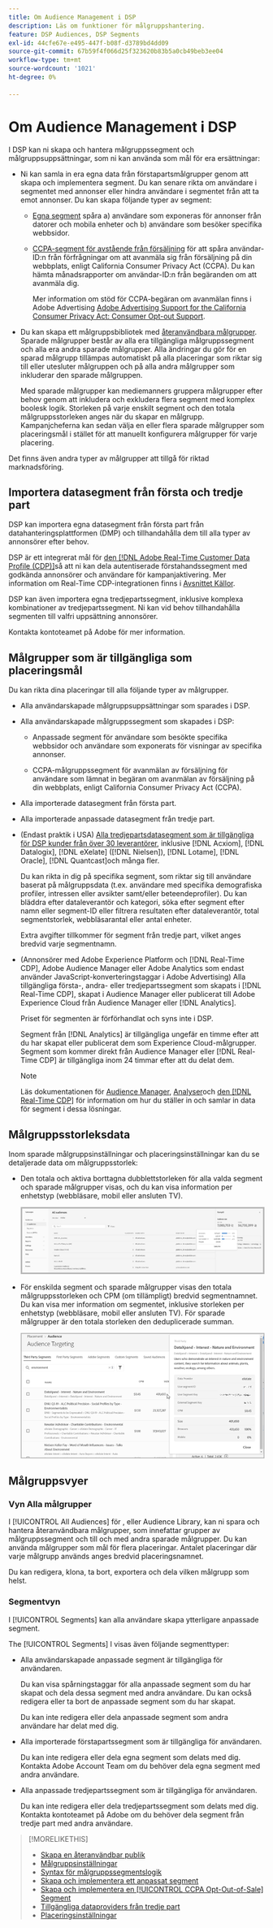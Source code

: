 ```yaml
---
title: Om Audience Management i DSP
description: Läs om funktioner för målgruppshantering.
feature: DSP Audiences, DSP Segments
exl-id: 44cfe67e-e495-447f-b08f-d3789bd4dd09
source-git-commit: 67b59f4f066d25f323620b83b5a0cb49beb3ee04
workflow-type: tm+mt
source-wordcount: '1021'
ht-degree: 0%

---
```


# Om Audience Management i DSP

I DSP kan ni skapa och hantera målgruppssegment och målgruppsuppsättningar, som ni kan använda som mål för era ersättningar:

* Ni kan samla in era egna data från förstapartsmålgrupper genom att skapa och implementera segment. Du kan senare rikta om användare i segmentet med annonser eller hindra användare i segmentet från att ta emot annonser. Du kan skapa följande typer av segment:

   * [Egna segment](/help/dsp/audiences/custom-segment-create.md) spåra a) användare som exponeras för annonser från datorer och mobila enheter och b) användare som besöker specifika webbsidor.

   * [CCPA-segment för avstående från försäljning](/help/dsp/audiences/ccpa-opt-out-segment-create.md) för att spåra användar-ID:n från förfrågningar om att avanmäla sig från försäljning på din webbplats, enligt California Consumer Privacy Act (CCPA). Du kan hämta månadsrapporter om användar-ID:n från begäranden om att avanmäla dig.

     Mer information om stöd för CCPA-begäran om avanmälan finns i Adobe Advertising [Adobe Advertising Support for the California Consumer Privacy Act: Consumer Opt-out Support](/help/privacy/ccpa/ccpa-opt-out-of-sale.md).

* Du kan skapa ett målgruppsbibliotek med [återanvändbara målgrupper](/help/dsp/audiences/reusable-audience-create.md). Sparade målgrupper består av alla era tillgängliga målgruppssegment och alla era andra sparade målgrupper. Alla ändringar du gör för en sparad målgrupp tillämpas automatiskt på alla placeringar som riktar sig till eller utesluter målgruppen och på alla andra målgrupper som inkluderar den sparade målgruppen.

  Med sparade målgrupper kan mediemanners gruppera målgrupper efter behov genom att inkludera och exkludera flera segment med komplex boolesk logik. Storleken på varje enskilt segment och den totala målgruppsstorleken anges när du skapar en målgrupp. Kampanjcheferna kan sedan välja en eller flera sparade målgrupper som placeringsmål i stället för att manuellt konfigurera målgrupper för varje placering.

Det finns även andra typer av målgrupper att tillgå för riktad marknadsföring.

## Importera datasegment från första och tredje part

DSP kan importera egna datasegment från första part från datahanteringsplattformen (DMP) och tillhandahålla dem till alla typer av annonsörer efter behov.

DSP är ett integrerat mål för [den [!DNL Adobe Real-Time Customer Data Profile (CDP)]](https://experienceleague.adobe.com/docs/experience-platform/rtcdp/overview.html)så att ni kan dela autentiserade förstahandssegment med godkända annonsörer och användare för kampanjaktivering. Mer information om Real-Time CDP-integrationen finns i [Avsnittet Källor](/help/dsp/audiences/sources/source-about.md).

DSP kan även importera egna tredjepartssegment, inklusive komplexa kombinationer av tredjepartssegment. Ni kan vid behov tillhandahålla segmenten till valfri uppsättning annonsörer.

Kontakta kontoteamet på Adobe för mer information.

## Målgrupper som är tillgängliga som placeringsmål

Du kan rikta dina placeringar till alla följande typer av målgrupper.

* Alla användarskapade målgruppsuppsättningar som sparades i DSP.

* Alla användarskapade målgruppssegment som skapades i DSP:

   * Anpassade segment för användare som besökte specifika webbsidor och användare som exponerats för visningar av specifika annonser.

   * CCPA-målgruppssegment för avanmälan av försäljning för användare som lämnat in begäran om avanmälan av försäljning på din webbplats, enligt California Consumer Privacy Act (CCPA).

* Alla importerade datasegment från första part.

* Alla importerade anpassade datasegment från tredje part.

* (Endast praktik i USA) [Alla tredjepartsdatasegment som är tillgängliga för DSP kunder från över 30 leverantörer](/help/dsp/audiences/third-party-data-providers.md), inklusive [!DNL Acxiom], [!DNL Datalogix], [!DNL eXelate] ([!DNL Nielsen]), [!DNL Lotame], [!DNL Oracle], [!DNL Quantcast]och många fler.

  Du kan rikta in dig på specifika segment, som riktar sig till användare baserat på målgruppsdata (t.ex. användare med specifika demografiska profiler, intressen eller avsikter samt/eller beteendeprofiler). Du kan bläddra efter dataleverantör och kategori, söka efter segment efter namn eller segment-ID eller filtrera resultaten efter dataleverantör, total segmentstorlek, webbläsarantal eller antal enheter.

  Extra avgifter tillkommer för segment från tredje part, vilket anges bredvid varje segmentnamn.

* (Annonsörer med Adobe Experience Platform och [!DNL Real-Time CDP], Adobe Audience Manager eller Adobe Analytics som endast använder JavaScript-konverteringstaggar i Adobe Advertising) Alla tillgängliga första-, andra- eller tredjepartssegment som skapats i [!DNL Real-Time CDP], skapat i Audience Manager eller publicerat till Adobe Experience Cloud från Audience Manager eller [!DNL Analytics].

  Priset för segmenten är förförhandlat och syns inte i DSP.

  Segment från [!DNL Analytics] är tillgängliga ungefär en timme efter att du har skapat eller publicerat dem som Experience Cloud-målgrupper. Segment som kommer direkt från Audience Manager eller [!DNL Real-Time CDP] är tillgängliga inom 24 timmar efter att du delat dem.

  >[!NOTE]
  >
  >Läs dokumentationen för [Audience Manager](https://experienceleague.adobe.com/docs/audience-manager/user-guide/aam-home.html), [Analyser](https://experienceleague.adobe.com/docs/analytics.html)och [den [!DNL Real-Time CDP]](https://experienceleague.adobe.com/docs/experience-platform/rtcdp/segmentation/segment-builder-guide.html) för information om hur du ställer in och samlar in data för segment i dessa lösningar.

## Målgruppsstorleksdata

Inom sparade målgruppsinställningar och placeringsinställningar kan du se detaljerade data om målgruppsstorlek:

* Den totala och aktiva borttagna dubblettstorleken för alla valda segment och sparade målgrupper visas, och du kan visa information per enhetstyp (webbläsare, mobil eller ansluten TV).

  ![den kombinerade publiken](/help/dsp/assets/audience-size.png)

* För enskilda segment och sparade målgrupper visas den totala målgruppsstorleken och CPM (om tillämpligt) bredvid segmentnamnet. Du kan visa mer information om segmentet, inklusive storleken per enhetstyp (webbläsare, mobil eller ansluten TV). För sparade målgrupper är den totala storleken den deduplicerade summan.

  ![den enskilda segmentstorleken](/help/dsp/assets/audience-size-segment.png)

## Målgruppsvyer

### Vyn Alla målgrupper

I [!UICONTROL All Audiences] för , eller Audience Library, kan ni spara och hantera återanvändbara målgrupper, som innefattar grupper av målgruppssegment och till och med andra sparade målgrupper. Du kan använda målgrupper som mål för flera placeringar. Antalet placeringar där varje målgrupp används anges bredvid placeringsnamnet.

Du kan redigera, klona, ta bort, exportera och dela vilken målgrupp som helst.

### Segmentvyn

I [!UICONTROL Segments] kan alla användare skapa ytterligare anpassade segment.

The [!UICONTROL Segments] I visas även följande segmenttyper:

* Alla användarskapade anpassade segment är tillgängliga för användaren.

  Du kan visa spårningstaggar för alla anpassade segment som du har skapat och dela dessa segment med andra användare. Du kan också redigera eller ta bort de anpassade segment som du har skapat.

  Du kan inte redigera eller dela anpassade segment som andra användare har delat med dig.

* Alla importerade förstapartssegment som är tillgängliga för användaren.

  Du kan inte redigera eller dela egna segment som delats med dig. Kontakta Adobe Account Team om du behöver dela egna segment med andra användare.

* Alla anpassade tredjepartssegment som är tillgängliga för användaren.

  Du kan inte redigera eller dela tredjepartssegment som delats med dig. Kontakta kontoteamet på Adobe om du behöver dela segment från tredje part med andra användare.

>[!MORELIKETHIS]
>
>* [Skapa en återanvändbar publik](reusable-audience-create.md)
>* [Målgruppsinställningar](audience-settings.md)
>* [Syntax för målgruppssegmentslogik](audience-segment-logic-syntax.md)
>* [Skapa och implementera ett anpassat segment](custom-segment-create.md)
>* [Skapa och implementera en [!UICONTROL CCPA Opt-Out-of-Sale] Segment](ccpa-opt-out-segment-create.md)
>* [Tillgängliga dataproviders från tredje part](third-party-data-providers.md)
>* [Placeringsinställningar](/help/dsp/campaign-management/placements/placement-settings.md)
